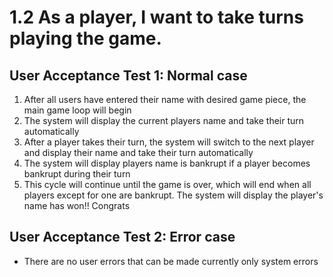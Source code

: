 # 1.2 As a player, I want to take turns playing the game.
## User Acceptance Test 1: Normal case
  1. After all users have entered their name with desired game piece, the main game loop will begin
  2. The system will display the current players name and take their turn automatically
  3.  After a player takes their turn, the system will switch to the next player and display their name and take their turn automatically
  4.  The system will display players name is bankrupt if a player becomes bankrupt during their turn
  5.  This cycle will continue until the game is over, which will end when all players except for one are bankrupt. The system will display the player's name has won!! Congrats

## User Acceptance Test 2: Error case
- There are no user errors that can be made currently only system errors
